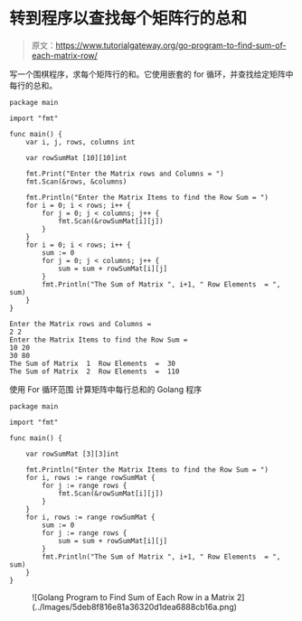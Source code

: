 # 转到程序以查找每个矩阵行的总和

> 原文：<https://www.tutorialgateway.org/go-program-to-find-sum-of-each-matrix-row/>

写一个围棋程序，求每个矩阵行的和。它使用嵌套的 for 循环，并查找给定矩阵中每行的总和。

```
package main

import "fmt"

func main() {
    var i, j, rows, columns int

    var rowSumMat [10][10]int

    fmt.Print("Enter the Matrix rows and Columns = ")
    fmt.Scan(&rows, &columns)

    fmt.Println("Enter the Matrix Items to find the Row Sum = ")
    for i = 0; i < rows; i++ {
        for j = 0; j < columns; j++ {
            fmt.Scan(&rowSumMat[i][j])
        }
    }
    for i = 0; i < rows; i++ {
        sum := 0
        for j = 0; j < columns; j++ {
            sum = sum + rowSumMat[i][j]
        }
        fmt.Println("The Sum of Matrix ", i+1, " Row Elements  = ", sum)
    }
}
```

```
Enter the Matrix rows and Columns = 
2 2
Enter the Matrix Items to find the Row Sum = 
10 20
30 80
The Sum of Matrix  1  Row Elements  =  30
The Sum of Matrix  2  Row Elements  =  110
```

使用 For 循环范围 计算矩阵中每行总和的 Golang 程序

```
package main

import "fmt"

func main() {

    var rowSumMat [3][3]int

    fmt.Println("Enter the Matrix Items to find the Row Sum = ")
    for i, rows := range rowSumMat {
        for j := range rows {
            fmt.Scan(&rowSumMat[i][j])
        }
    }
    for i, rows := range rowSumMat {
        sum := 0
        for j := range rows {
            sum = sum + rowSumMat[i][j]
        }
        fmt.Println("The Sum of Matrix ", i+1, " Row Elements  = ", sum)
    }
}
```

<figure class="wp-block-image size-large">![Golang Program to Find Sum of Each Row in a Matrix 2](../Images/5deb8f816e81a36320d1dea6888cb16a.png)</figure>